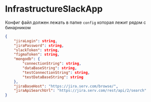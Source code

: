 # InfrastructureSlackApp

Конфиг файл должен лежать в папке `config` которая лежит рядом с бинарником

```Json
{
    "jiraLogin": string,
    "jiraPassword": string,
    "slackToken": string,
    "figmaToken": string,
    "mongodb": {
        "connectionString": string,
        "dataBaseString": string,
        "testConnectionString": string,
        "testDataBaseString": string
    },
    "jiraBaseHost": "https://jira.serv.com/browse/",
    "jiraApiSearchUrl": "https://jira.serv.com/rest/api/2/search"
}
```